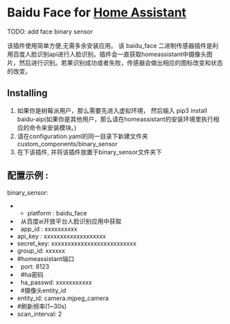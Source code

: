 # Baidu Face for [Home Assistant](https://home-assistant.io)
TODO: add face binary sensor 



该插件使用简单方便,无需多余安装应用。
该 baidu_face 二进制传感器插件是利用百度人脸识别api进行人脸识别。插件会一直获取homeassistant中摄像头图片，然后进行识别。若果识别成功或者失败，传感器会做出相应的图标改变和状态的改变。
    
## Installing
1. 如果你是树莓派用户，那么需要先进入虚拟环境， 然后输入 pip3 install baidu-aip(如果你是其他用户，那么请在homeassistant的安装环境里执行相应的命令来安装模块。)
2. 请在configuration.yaml的同一目录下新建文件夹 custom_components/binary_sensor                              
3. 在下该插件, 并将该插件放置于binary_sensor文件夹下

## 配置示例 :
binary_sensor:
* - platform : baidu_face
*   从百度ai开放平台人脸识别应用中获取
*   app_id : xxxxxxxxxx
*   api_key : xxxxxxxxxxxxxxxxxxx
*   secret_key: xxxxxxxxxxxxxxxxxxxxxxxxxx
*   group_id: xxxxxx
*   #homeassistant端口
*   port: 8123
*   #ha密码
*   ha_passwd: xxxxxxxxxxx
*   #摄像头entity_id
*   entity_id: camera.mjpeg_camera
*   #刷新频率(1~30s)
*   scan_interval: 2
